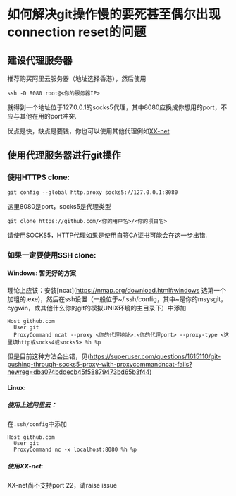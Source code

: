 # 如何解决git操作慢的要死甚至偶尔出现connection reset的问题

## 建设代理服务器

推荐购买阿里云服务器（地址选择香港），然后使用

```
ssh -D 8080 root@<你的服务器IP>
```

就得到一个地址位于127.0.0.1的socks5代理，其中8080应换成你想用的port，不应与其他在用的port冲突.

优点是快，缺点是要钱，你也可以使用其他代理例如[XX-net](https://github.com/XX-net/XX-net)

## 使用代理服务器进行git操作

### 使用HTTPS clone:

```
git config --global http.proxy socks5://127.0.0.1:8080
```

这里8080是port，socks5是代理类型

```
git clone https://github.com/<你的用户名>/<你的项目名>
```

请使用SOCKS5，HTTP代理如果是使用自签CA证书可能会在这一步出错.

### 如果一定要使用SSH clone:

#### Windows: 暂无好的方案

理论上应该：安装[ncat](https://nmap.org/download.html#windows 选第一个加粗的.exe)，然后在ssh设置（一般位于~/.ssh/config，其中~是你的msysgit，cygwin，或其他什么你的git的模拟UNIX环境的主目录下）中添加

```
Host github.com
  User git
  ProxyCommand ncat --proxy <你的代理地址>:<你的代理port> --proxy-type <这里填http或socks4或socks5> %h %p
```

但是目前这种方法会出错，见(https://superuser.com/questions/1615110/git-pushing-through-socks5-proxy-with-proxycommandncat-fails?newreg=dba074bddecb45f58879473bd65b3f44)

#### Linux:

##### 使用上述阿里云：
在``.ssh/config``中添加
```
Host github.com       
  User git
  ProxyCommand nc -x localhost:8080 %h %p
```
##### 使用XX-net:
XX-net尚不支持port 22，请raise issue
